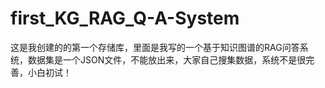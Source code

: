 # first_KG_RAG_Q-A-System
这是我创建的的第一个存储库，里面是我写的一个基于知识图谱的RAG问答系统，数据集是一个JSON文件，不能放出来，大家自己搜集数据，系统不是很完善，小白初试！
